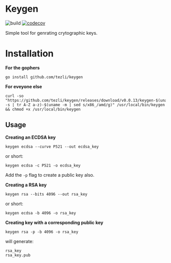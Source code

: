 # Keygen
![build](https://github.com/tezli/keygen/actions/workflows/main.yml/badge.svg)
[![codecov](https://codecov.io/gh/tezli/keygen/branch/main/graph/badge.svg)](https://codecov.io/gh/tezli/keygen)

Simple tool for genrating crytographic keys.

# Installation

**For the gophers**
```shell
go install github.com/tezli/keygen
```
**For eveyone else**

```shell
curl -so "https://github.com/tezli/keygen/releases/download/v0.0.13/keygen-$(uname -s | tr A-Z a-z)-$(uname -m | sed s/x86_/amd/g)" /usr/local/bin/keygen && chmod +x /usr/local/bin/keygen
```

## Usage

**Creating an ECDSA key**
```shell
keygen ecdsa --curve P521 --out ecdsa_key
```
or short:
```shell
keygen ecdsa -c P521 -o ecdsa_key
```
Add the `-p` flag to create a public key also.

**Creating a RSA key**
```shell
keygen rsa --bits 4096 --out rsa_key
```
or short:
```shell
keygen ecdsa -b 4096 -o rsa_key
```

**Creating key with a corresponding public key**
```shell
keygen rsa -p -b 4096 -o rsa_key
```
will generate:
```shell
rsa_key
rsa_key.pub
```
